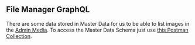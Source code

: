 ## File Manager GraphQL

There are some data stored in Master Data for us to be able to list images in the [Admin Media](https://github.com/vtex/admin-media). To access the Master Data Schema just use [this Postman Collection](https://www.getpostman.com/collections/54f77df819ed131c4599).


